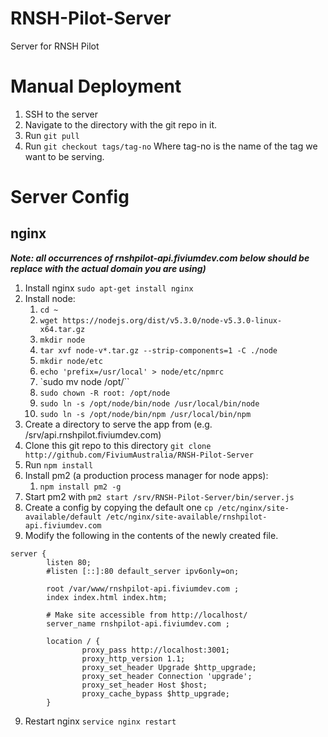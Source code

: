# RNSH-Pilot-Server
Server for RNSH Pilot


# Manual Deployment

1. SSH to the server
2. Navigate to the directory with the git repo in it.
3. Run `git pull`
4. Run `git checkout tags/tag-no` Where tag-no is the name of the tag we want to be serving.

# Server Config

## nginx

***Note: all occurrences of rnshpilot-api.fiviumdev.com below should be replace with the actual domain you are using)***

1. Install nginx `sudo apt-get install nginx`
1. Install node:
    1. `cd ~`
    2. `wget https://nodejs.org/dist/v5.3.0/node-v5.3.0-linux-x64.tar.gz`
    3. `mkdir node`
    4. `tar xvf node-v*.tar.gz --strip-components=1 -C ./node`
    5. `mkdir node/etc`
    6. `echo 'prefix=/usr/local' > node/etc/npmrc`
    7. `sudo mv node /opt/``
    8. `sudo chown -R root: /opt/node`
    9. `sudo ln -s /opt/node/bin/node /usr/local/bin/node`
    10. `sudo ln -s /opt/node/bin/npm /usr/local/bin/npm`
2. Create a directory to serve the app from (e.g. /srv/api.rnshpilot.fiviumdev.com)
3. Clone this git repo to this directory `git clone http://github.com/FiviumAustralia/RNSH-Pilot-Server`
4. Run `npm install`
5. Install pm2 (a production process manager for node apps):
    1. `npm install pm2 -g`
6. Start pm2 with `pm2 start /srv/RNSH-Pilot-Server/bin/server.js`
7. Create a config by copying the default one `cp /etc/nginx/site-available/default /etc/nginx/site-available/rnshpilot-api.fiviumdev.com `
8. Modify the following in the contents of the newly created file.
  ```
  server {
          listen 80;
          #listen [::]:80 default_server ipv6only=on;

          root /var/www/rnshpilot-api.fiviumdev.com ;
          index index.html index.htm;

          # Make site accessible from http://localhost/
          server_name rnshpilot-api.fiviumdev.com ;

          location / {
                  proxy_pass http://localhost:3001;
                  proxy_http_version 1.1;
                  proxy_set_header Upgrade $http_upgrade;
                  proxy_set_header Connection 'upgrade';
                  proxy_set_header Host $host;
                  proxy_cache_bypass $http_upgrade;
          }
```
9. Restart nginx `service nginx restart`
